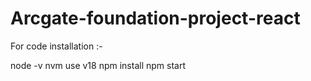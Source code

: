 # Arcgate-foundation-project-react

For code installation :-

node -v
nvm use v18
npm install
npm start
